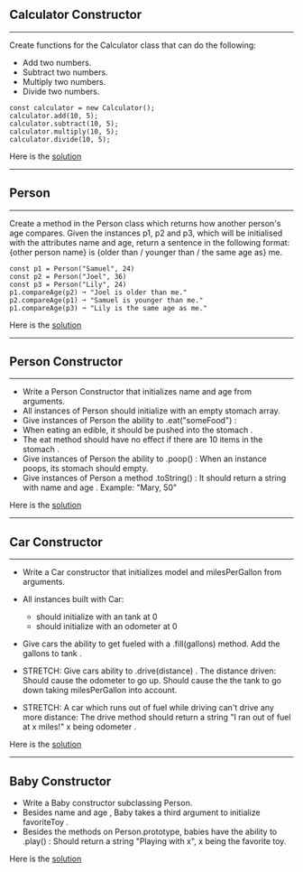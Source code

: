 ## Calculator Constructor

---

Create functions for the Calculator class that can do the following:

- Add two numbers.
- Subtract two numbers.
- Multiply two numbers.
- Divide two numbers.

```
const calculator = new Calculator();
calculator.add(10, 5);
calculator.subtract(10, 5);
calculator.multiply(10, 5);
calculator.divide(10, 5);
```

Here is the [solution](1.calculator.js)

---

## Person

---

Create a method in the Person class which returns how another person's age compares. Given the instances p1, p2 and p3, which will be initialised with the attributes
name and age, return a sentence in the following format:
{other person name} is {older than / younger than / the same age as} me.

```
const p1 = Person("Samuel", 24)
const p2 = Person("Joel", 36)
const p3 = Person("Lily", 24)
p1.compareAge(p2) ➞ "Joel is older than me."
p2.compareAge(p1) ➞ "Samuel is younger than me."
p1.compareAge(p3) ➞ "Lily is the same age as me."
```

Here is the [solution](2.compare_age.js)

---

## Person Constructor

---

- Write a Person Constructor that initializes name and age from arguments.
- All instances of Person should initialize with an empty stomach array.
- Give instances of Person the ability to .eat("someFood") :
- When eating an edible, it should be pushed into the stomach .
- The eat method should have no effect if there are 10 items in the stomach .
- Give instances of Person the ability to .poop() :
  When an instance poops, its stomach should empty.
- Give instances of Person a method .toString() :
  It should return a string with name and age . Example: "Mary, 50"

Here is the [solution](3.stomach.js)

---

## Car Constructor

---

- Write a Car constructor that initializes model and milesPerGallon from arguments.
- All instances built with Car:
  - should initialize with an tank at 0
  - should initialize with an odometer at 0
- Give cars the ability to get fueled with a .fill(gallons) method. Add the gallons to tank .
- STRETCH: Give cars ability to .drive(distance) . The
  distance driven:
  Should cause the odometer to go up.
  Should cause the the tank to go down taking milesPerGallon into account.

- STRETCH: A car which runs out of fuel while driving can't drive any more distance: The drive method should return a string "I ran out of fuel at x miles!" x being odometer .

Here is the [solution](4.car.js)

---

## Baby Constructor

- Write a Baby constructor subclassing Person.
- Besides name and age , Baby takes a third argument to initialize favoriteToy .
- Besides the methods on Person.prototype, babies have the ability to .play() :
  Should return a string "Playing with x", x being the favorite toy.

Here is the [solution](5.baby.js)
